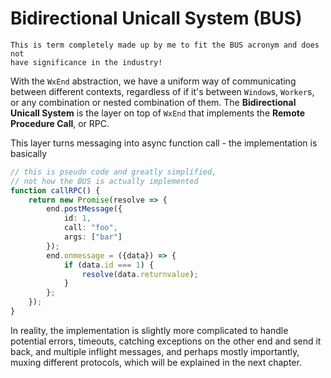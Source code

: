 # Bidirectional Unicall System (BUS)

```admonish warning
This is term completely made up by me to fit the BUS acronym and does not
have significance in the industry!
```

With the `WxEnd` abstraction, we have a uniform way of communicating
between different contexts, regardless of if it's between `Window`s,
`Worker`s, or any combination or nested combination of them. The **Bidirectional
Unicall System** is the layer on top of `WxEnd` that implements
the **Remote Procedure Call**, or RPC.

This layer turns messaging into async function call - the implementation is
basically
```typescript
// this is pseudo code and greatly simplified, 
// not how the BUS is actually implemented
function callRPC() {
    return new Promise(resolve => {
        end.postMessage({
            id: 1,
            call: "foo",
            args: ["bar"]
        });
        end.onmessage = ({data}) => {
            if (data.id === 1) {
                resolve(data.returnvalue);
            }
        };
    });
}
```

In reality, the implementation is slightly more complicated to handle
potential errors, timeouts, catching exceptions on the other end and send
it back, and multiple inflight messages, and perhaps mostly importantly,
muxing different protocols, which will be explained in the next chapter.
